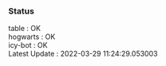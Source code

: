 ### Status


table : OK  
hogwarts : OK  
icy-bot : OK  
Latest Update : 2022-03-29 11:24:29.053003
